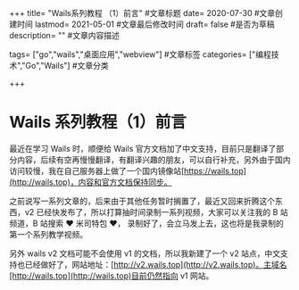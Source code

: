 +++
title= "Wails系列教程 （1）前言" #文章标题
date= 2020-07-30 #文章创建时间
lastmod= 2021-05-01 #文章最后修改时间
draft= false #是否为草稿
description= "" #文章内容描述

tags= ["go","wails","桌面应用","webview"] #文章标签
categories= ["编程技术","Go","Wails"] #文章分类

+++

# Wails 系列教程（1）前言

最近在学习 Wails 时，顺便给 Wails 官方文档加了中文支持，目前只是翻译了部分内容，后续有空再慢慢翻译，有翻译兴趣的朋友，可以自行补充，另外由于国内访问较慢，我在自己服务器上做了一个国内镜像站[https://wails.top](http://wails.top)，内容和官方文档保持同步。

之前说写一系列文章的，后来由于其他任务暂时搁置了，最近又回来折腾这个东西，v2 已经快发布了，所以打算抽时间录制一系列视频，大家可以关注我的 B 站频道，B 站搜索 ❤ 米司特包 ❤， 录制好了，会立马发上去，这也将是我录制的第一个系列教学视频。

另外 wails v2 文档可能不会使用 v1 的文档，所以我新建了一个 v2 站点，中文支持也已经做好了，网站地址：[http://v2.wails.top](http://v2.wails.top)。主域名[http://wails.top](http://wails.top)目前仍然指向 v1 网站。
